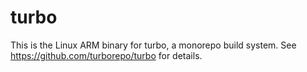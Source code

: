 # turbo

This is the Linux ARM binary for turbo, a monorepo build system. See https://github.com/turborepo/turbo for details.
